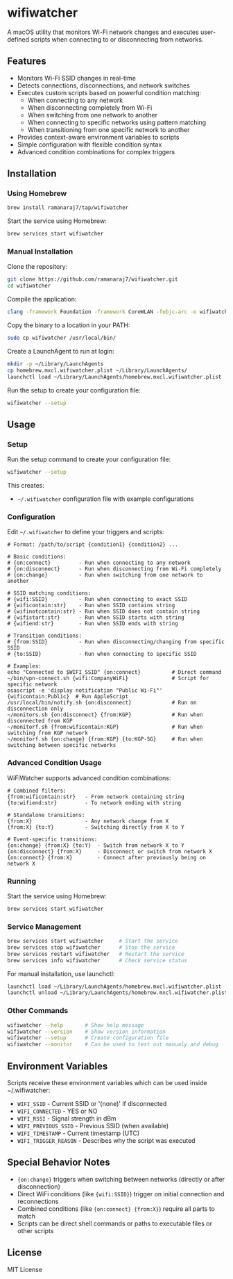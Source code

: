 # wifiwatcher

A macOS utility that monitors Wi-Fi network changes and executes user-defined scripts when connecting to or disconnecting from networks.

## Features

- Monitors Wi-Fi SSID changes in real-time
- Detects connections, disconnections, and network switches
- Executes custom scripts based on powerful condition matching:
  - When connecting to any network
  - When disconnecting completely from Wi-Fi
  - When switching from one network to another
  - When connecting to specific networks using pattern matching
  - When transitioning from one specific network to another
- Provides context-aware environment variables to scripts
- Simple configuration with flexible condition syntax
- Advanced condition combinations for complex triggers

## Installation

### Using Homebrew

```bash
brew install ramanaraj7/tap/wifiwatcher
```

Start the service using Homebrew:
```bash
brew services start wifiwatcher
```

### Manual Installation

Clone the repository:
```bash
git clone https://github.com/ramanaraj7/wifiwatcher.git
cd wifiwatcher
```

Compile the application:
```bash
clang -framework Foundation -framework CoreWLAN -fobjc-arc -o wifiwatcher wifiwatcher.m
```

Copy the binary to a location in your PATH:
```bash
sudo cp wifiwatcher /usr/local/bin/
```

Create a LaunchAgent to run at login:
```bash
mkdir -p ~/Library/LaunchAgents
cp homebrew.mxcl.wifiwatcher.plist ~/Library/LaunchAgents/
launchctl load ~/Library/LaunchAgents/homebrew.mxcl.wifiwatcher.plist
```

Run the setup to create your configuration file:
```bash
wifiwatcher --setup
```

## Usage

### Setup

Run the setup command to create your configuration file:

```bash
wifiwatcher --setup
```

This creates:
- `~/.wifiwatcher` configuration file with example configurations

### Configuration

Edit `~/.wifiwatcher` to define your triggers and scripts:

```
# Format: /path/to/script {condition1} {condition2} ...

# Basic conditions:
# {on:connect}         - Run when connecting to any network
# {on:disconnect}      - Run when disconnecting from Wi-Fi completely
# {on:change}          - Run when switching from one network to another

# SSID matching conditions:
# {wifi:SSID}          - Run when connecting to exact SSID
# {wificontain:str}    - Run when SSID contains string
# {wifinotcontain:str} - Run when SSID does not contain string  
# {wifistart:str}      - Run when SSID starts with string
# {wifiend:str}        - Run when SSID ends with string

# Transition conditions:
# {from:SSID}          - Run when disconnecting/changing from specific SSID
# {to:SSID}            - Run when connecting to specific SSID

# Examples:
echo "Connected to $WIFI_SSID" {on:connect}          # Direct command
~/bin/vpn-connect.sh {wifi:CompanyWiFi}              # Script for specific network
osascript -e 'display notification "Public Wi-Fi"' {wificontain:Public}  # Run AppleScript
/usr/local/bin/notify.sh {on:disconnect}             # Run on disconnection only
~/monitors.sh {on:disconnect} {from:KGP}             # Run when disconnected from KGP
~/monitorf.sh {from:wificontain:KGP}                 # Run when switching from KGP network
~/monitorf.sh {on:change} {from:KGP} {to:KGP-5G}     # Run when switching between specific networks
```

### Advanced Condition Usage

WiFiWatcher supports advanced condition combinations:

```
# Combined filters:
{from:wificontain:str}   - From network containing string
{to:wifiend:str}         - To network ending with string

# Standalone transitions:
{from:X}                 - Any network change from X
{from:X} {to:Y}          - Switching directly from X to Y

# Event-specific transitions:
{on:change} {from:X} {to:Y}  - Switch from network X to Y
{on:disconnect} {from:X}     - Disconnect or switch from network X
{on:connect} {from:X}        - Connect after previously being on network X
```

### Running

Start the service using Homebrew:

```bash
brew services start wifiwatcher
```

### Service Management

```bash
brew services start wifiwatcher     # Start the service
brew services stop wifiwatcher      # Stop the service
brew services restart wifiwatcher   # Restart the service
brew services info wifiwatcher      # Check service status
```

For manual installation, use launchctl:
```bash
launchctl load ~/Library/LaunchAgents/homebrew.mxcl.wifiwatcher.plist    # Start
launchctl unload ~/Library/LaunchAgents/homebrew.mxcl.wifiwatcher.plist  # Stop
```

### Other Commands

```bash
wifiwatcher --help       # Show help message
wifiwatcher --version    # Show version information
wifiwatcher --setup      # Create configuration file
wifiwatcher --monitor    # Can be used to test out manualy and debug
```

## Environment Variables

Scripts receive these environment variables which can be used inside ~/.wifiwatcher:

- `WIFI_SSID` - Current SSID or '(none)' if disconnected
- `WIFI_CONNECTED` - YES or NO
- `WIFI_RSSI` - Signal strength in dBm
- `WIFI_PREVIOUS_SSID` - Previous SSID (when available)
- `WIFI_TIMESTAMP` - Current timestamp (UTC)
- `WIFI_TRIGGER_REASON` - Describes why the script was executed

## Special Behavior Notes

- `{on:change}` triggers when switching between networks (directly or after disconnection)
- Direct WiFi conditions (like `{wifi:SSID}`) trigger on initial connection and reconnections
- Combined conditions (like `{on:connect} {from:X}`) require all parts to match
- Scripts can be direct shell commands or paths to executable files or other scripts

## License

MIT License 